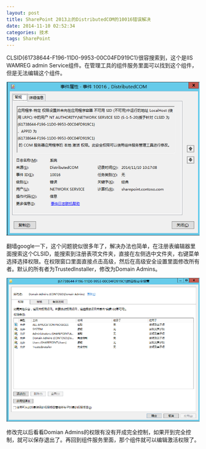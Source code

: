 ```yaml
---
layout: post
title: SharePoint 2013上的DistributedCOM的10016错误解决
date: 2014-11-10 02:52:34
categories: 技术
tags: SharePoint
---
```


CLSID{61738644-F196-11D0-9953-00C04FD919C1}很容搜索到，这个是IIS WAMREG admin Service组件。在管理工具的组件服务里面可以找到这个组件，但是无法编辑这个组件。

![](/images/2014/11/image.png)

翻墙google一下，这个问题貌似很多年了，解决办法也简单，在注册表编辑器里面搜索这个CLSID，能搜索到注册表项文件夹，直接在左侧选中文件夹，右键菜单选择选择权限。在权限窗口里面直接点击高级，然后在高级安全设置里面修改所有者。默认的所有者为TrustedInstaller，修改为Domain Admins。

![](/images/2014/11/image1.png)

修改完以后看看Domian Admins的权限有没有开成完全控制，如果开到完全控制，就可以保存退出了。再回到组件服务里面，那个组件就可以编辑激活权限了。
